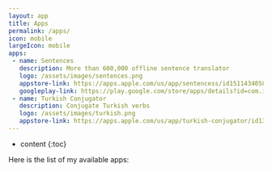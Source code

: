 ```yaml
---
layout: app
title: Apps
permalink: /apps/
icon: mobile
largeIcon: mobile
apps:
 - name: Sentences
   description: More than 600,000 offline sentence translator
   logo: /assets/images/sentences.png
   appstore-link: https://apps.apple.com/us/app/sentencess/id1511434058?ls=1
   googleplay-link: https://play.google.com/store/apps/details?id=com.ismnoiet.sentences
 - name: Turkish Conjugator
   description: Conjugate Turkish verbs
   logo: /assets/images/turkish.png
   appstore-link: https://apps.apple.com/us/app/turkish-conjugator/id1349382461?ls=1
---
```


* content
{:toc}

Here is the list of my available apps:

<!-- ## Comments

{% include comments.html %} -->
